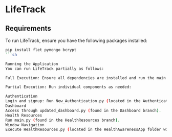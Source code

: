 # LifeTrack  

## Requirements  
To run LifeTrack, ensure you have the following packages installed:  

```sh
pip install flet pymongo bcrypt
```sh

Running the Application
You can run LifeTrack partially as follows:

Full Execution: Ensure all dependencies are installed and run the main script.

Partial Execution: Run individual components as needed:

Authentication
Login and signup: Run New_Authentication.py (located in the Authentication branch).
Dashboard
Access through updated_dashboard.py (found in the Dashboard branch).
Health Resources
Run main.py (found in the HealthResources branch).
Window Navigation
Execute HealthResources.py (located in the HealthAwarenessApp folder within the Sprint-2 branch).

